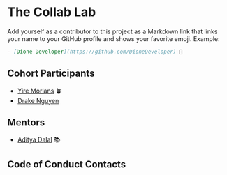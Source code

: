 # The Collab Lab

Add yourself as a contributor to this project as a Markdown link that links your name to your GitHub profile and shows your favorite emoji. Example:

```markdown
- [Dione Developer](https://github.com/DioneDeveloper) 💅
```

## Cohort Participants

- [Yire Morlans](https://github.com/yiremorlans) 🪴
- [Drake Nguyen](https://github.com/drakenguyen4000)

## Mentors

- [Aditya Dalal](https://github.com/adidalal) 📚

## Code of Conduct Contacts
